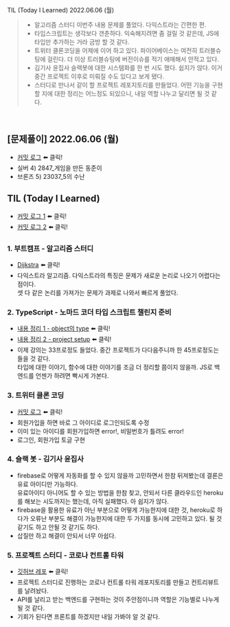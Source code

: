 TIL (Today I Learned) 2022.06.06 (월)
> - 알고리즘 스터디 이번주 내용 문제를 풀었다. 다익스트라는 간편한 편.
> - 타입스크립트는 생각보다 갠춘하다. 익숙해지려면 좀 걸릴 것 같은데, JS에 타입만 추가하는 거라 금방 할 것 같다.
> - 트위터 클론코딩을 어제에 이어 하고 있다. 파이어베이스는 여전히 트러블슈팅에 걸린다. 더 이상 트러블슈팅에 버전이슈를 적기 애매해서 안적고 있다.
> - 김기사 윤집사 슬랙봇에 대한 시스템화를 한 번 시도 했다. 쉽지가 않다. 이거 중간 프로젝트 이후로 미뤄질 수도 있다고 보게 됐다.
> - 스터디로 만나서 같이 할 프로젝트 레포지토리를 만들었다. 어떤 기능을 구현할 지에 대한 정리는 어느정도 되있으니, 내일 역할 나누고 달리면 될 것 같다.


<br>

## [문제풀이] 2022.06.06 (월)

- [커밋 로그](https://github.com/soulchicken/AlgorithmSolved/commit/c1615e7a660e676b7929d6c05e89678393920a75) ⬅️ 클릭!
- 실버 4) 2847_게임을 만든 동준이
- 브론즈 5) 23037_5의 수난

## TIL (Today I Learned)

- [커밋 로그 1](https://github.com/soulchicken/TIL/commit/3878aa47799591d3219aa2aab9123340bdfec0a1) ⬅️ 클릭!
- [커밋 로그 2](https://github.com/soulchicken/TIL/commit/3878aa47799591d3219aa2aab9123340bdfec0a1) ⬅️ 클릭!

### 1. 부트캠프 - 알고리즘 스터디
- [Dijkstra](https://github.com/soulchicken/TIL/tree/main/BootCamp_PlayData/AlgorithmStudy/8week_Dijkstra) ⬅️ 클릭!
- 다익스트라 알고리즘. 다익스트라의 특징은 문제가 새로운 논리로 나오기 어렵다는 점이다.   
  셋 다 같은 논리를 가져가는 문제가 과제로 나와서 빠르게 풀었다.

### 2. TypeScript - 노마드 코더 타입 스크립트 챌린지 준비
- [내용 정리 1 - object의 type](https://github.com/soulchicken/TIL/blob/main/Node/TypeScript/TypeScript%20type.md) ⬅️ 클릭!
- [내용 정리 2 - project setup](https://github.com/soulchicken/TIL/blob/main/Node/TypeScript/TS%20Project%20Setup.md) ⬅️ 클릭!
- 이제 강의는 33프로정도 들었다. 중간 프로젝트가 다다음주니까 한 45프로정도는 들을 것 같다.   
  타입에 대한 이야기, 함수에 대한 이야기를 조금 더 정리할 쯤이지 않을까. JS로 백엔드를 언젠가 하려면 빡시게 가본다.

### 3. 트위터 클론 코딩
- [커밋 로그](https://github.com/soulchicken/nwitter/commit/7be81f7135f9ed2119fb156c7d6c2acd61333011) ⬅️ 클릭!
- 회원가입을 하면 바로 그 아이디로 로그인되도록 수정
- 이미 있는 아이디를 회원가입하면 error!, 비밀번호가 틀려도 error!
- 로그인, 회원가입 토글 구현

### 4. 슬랙 봇 - 김기사 윤집사
- firebase로 어떻게 자동화를 할 수 있지 않을까 고민하면서 한참 뒤져봤는데 결론은 유료 아이디만 가능하다.   
  유료아이디 아니어도 할 수 있는 방법을 한참 찾고, 안되서 다른 클라우드인 heroku를 해보는 시도까지는 했는데, 아직 실패했다. 아 쉽지가 않다.
- firebase을 활용한 유료가 아닌 부분으로 어떻게 가능한지에 대한 것, heroku로 하다가 오류난 부분도 해결이 가능한지에 대한 두 가지를 동시에 고민하고 있다. 될 것 같기도 하고 안될 것 같기도 하다.
- 삽질만 하고 해결이 안되서 너무 아쉽다.

### 5. 프로젝트 스터디 - 코로나 컨트롤 타워
- [깃허브 레포](https://github.com/soulchicken/covid-control-tower) ⬅️ 클릭!
- 프로젝트 스터디로 진행하는 코로나 컨트롤 타워 레포지토리를 만들고 컨트리뷰트를 날려놨다.
- API를 날리고 받는 백엔드를 구현하는 것이 주안점이니까 역할은 기능별로 나누게 될 것 같다.
- 기회가 된다면 프론트를 하겠지만 내일 가봐야 알 것 같다.
